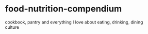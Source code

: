 # food-nutrition-compendium
cookbook, pantry and everything I love about eating, drinking, dining culture
